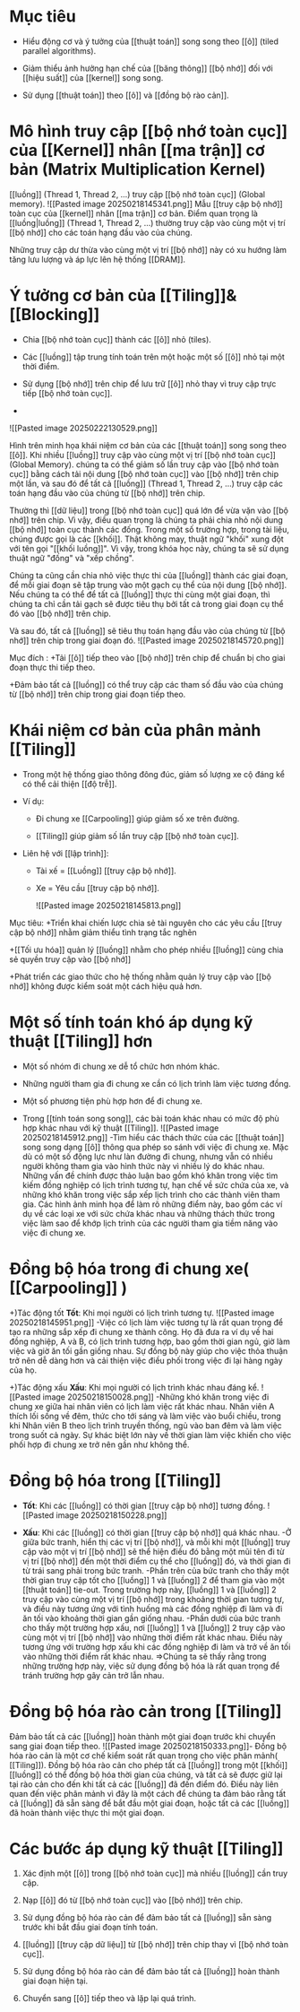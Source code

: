 # Mục tiêu
- Hiểu động cơ và ý tưởng của [[thuật toán]] song song theo [[ô]] (tiled parallel algorithms).
    
- Giảm thiểu ảnh hưởng hạn chế của [[băng thông]] [[bộ nhớ]] đối với [[hiệu suất]] của [[kernel]] song song.
    
- Sử dụng [[thuật toán]] theo [[ô]] và [[đồng bộ rào cản]].

# Mô hình truy cập [[bộ nhớ toàn cục]] của [[Kernel]] nhân [[ma trận]] cơ bản (Matrix Multiplication Kernel)
[[luồng]] (Thread 1, Thread 2, …) truy cập [[bộ nhớ toàn cục]] (Global memory).
![[Pasted image 20250218145341.png]]
 Mẫu [[truy cập bộ nhớ]] toàn cục của [[kernel]] nhân [[ma trận]] cơ bản. Điểm quan trọng là [[luồng|luồng]] (Thread 1, Thread 2, …) thường truy cập vào cùng một vị trí [[bộ nhớ]] cho các toán hạng đầu vào của chúng.

 Những truy cập dư thừa vào cùng một vị trí [[bộ nhớ]] này có xu hướng làm tăng lưu lượng và áp lực lên hệ thống [[DRAM]].

# Ý tưởng cơ bản của [[Tiling]]&[[Blocking]]

- Chia [[bộ nhớ toàn cục]] thành các [[ô]] nhỏ (tiles).
    
- Các [[luồng]] tập trung tính toán trên một hoặc một số [[ô]] nhỏ tại một thời điểm.
    
- Sử dụng [[bộ nhớ]] trên chip để lưu trữ [[ô]] nhỏ thay vì truy cập trực tiếp [[bộ nhớ toàn cục]].
- 
![[Pasted image 20250222130529.png]]

Hình trên minh họa khái niệm cơ bản của các [[thuật toán]] song song theo [[ô]]. Khi nhiều [[luồng]] truy cập vào cùng một vị trí [[bộ nhớ toàn cục]] (Global Memory). chúng ta có thể giảm số lần truy cập vào [[bộ nhớ toàn cục]] bằng cách tải nội dung [[bộ nhớ toàn cục]] vào [[bộ nhớ]] trên chip một lần, và sau đó để tất cả [[luồng]] (Thread 1, Thread 2, …) truy cập các toán hạng đầu vào của chúng từ [[bộ nhớ]] trên chip.

Thường thì [[dữ liệu]] trong [[bộ nhớ toàn cục]] quá lớn để vừa vặn vào [[bộ nhớ]] trên chip. Vì vậy, điều quan trọng là chúng ta phải chia nhỏ nội dung [[bộ nhớ]] toàn cục thành các đống. Trong một số trường hợp, trong tài liệu, chúng được gọi là các [[khối]]. Thật không may, thuật ngữ "khối" xung đột với tên gọi "[[khối luồng]]". Vì vậy, trong khóa học này, chúng ta sẽ sử dụng thuật ngữ "đống" và "xếp chồng".

Chúng ta cũng cần chia nhỏ việc thực thi của  [[luồng]] thành các giai đoạn, để mỗi giai đoạn sẽ tập trung vào một gạch cụ thể của nội dung [[bộ nhớ]]. Nếu chúng ta có thể để tất cả  [[luồng]] thực thi cùng một giai đoạn, thì chúng ta chỉ cần tải gạch sẽ được tiêu thụ bởi tất cả  trong giai đoạn cụ thể đó vào [[bộ nhớ]] trên chip.

Và sau đó, tất cả  [[luồng]] sẽ tiêu thụ toán hạng đầu vào của chúng từ [[bộ nhớ]] trên chip trong giai đoạn đó.
![[Pasted image 20250218145720.png]]

Mục đích :
+Tải [[ô]] tiếp theo vào [[bộ nhớ]] trên chip để chuẩn bị cho giai đoạn thực thi tiếp theo.

+Đảm bảo tất cả  [[luồng]] có thể truy cập các tham số đầu vào của chúng từ [[bộ nhớ]] trên chip trong giai đoạn tiếp theo.
# Khái niệm cơ bản của phân mảnh [[Tiling]]
- Trong một hệ thống giao thông đông đúc, giảm số lượng xe cộ đáng kể có thể cải thiện [[độ trễ]].
    
- Ví dụ:
    
    - Đi chung xe [[Carpooling]] giúp giảm số xe trên đường.
        
    - [[Tiling]] giúp giảm số lần truy cập [[bộ nhớ toàn cục]].
        
- Liên hệ với [[lập trình]]:
    
    - Tài xế = [[Luồng]] [[truy cập bộ nhớ]].
        
    - Xe = Yêu cầu [[truy cập bộ nhớ]]. 
    
         ![[Pasted image 20250218145813.png]]
         
Mục tiêu:
+Triển khai chiến lược chia sẻ tài nguyên cho các yêu cầu [[truy cập bộ nhớ]] nhằm giảm thiểu tình trạng tắc nghẽn

+[[Tối ưu hóa]] quản lý [[luồng]] nhằm cho phép nhiều [[luồng]] cùng chia sẻ quyền truy cập vào [[bộ nhớ]]

+Phát triển các giao thức cho hệ thống nhằm quản lý truy cập vào [[bộ nhớ]] không được kiểm soát một cách hiệu quả hơn.

# Một số tính toán khó áp dụng kỹ thuật [[Tiling]] hơn
 - Một số nhóm đi chung xe dễ tổ chức hơn nhóm khác.
    
- Những người tham gia đi chung xe cần có lịch trình làm việc tương đồng.
    
- Một số phương tiện phù hợp hơn để đi chung xe.
    
- Trong [[tính toán song song]], các bài toán khác nhau có mức độ phù hợp khác nhau với kỹ thuật [[Tiling]].
![[Pasted image 20250218145912.png]]
-Tìm hiểu các thách thức của các [[thuật toán]] song song dạng [[ô]] thông qua phép so sánh với việc đi chung xe. Mặc dù có một số động lực như làn đường đi chung, nhưng vẫn có nhiều người không tham gia vào hình thức này vì nhiều lý do khác nhau. Những vấn đề chính được thảo luận bao gồm khó khăn trong việc tìm kiếm đồng nghiệp có lịch trình tương tự, hạn chế về sức chứa của xe, và những khó khăn trong việc sắp xếp lịch trình cho các thành viên tham gia. Các hình ảnh minh họa để làm rõ những điểm này, bao gồm các ví dụ về các loại xe với sức chứa khác nhau và những thách thức trong việc làm sao để khớp lịch trình của các người tham gia tiềm năng vào việc đi chung xe.
# Đồng bộ hóa trong đi chung xe( [[Carpooling]] )
+)Tác động tốt
**Tốt**: Khi mọi người có lịch trình tương tự.
![[Pasted image 20250218145951.png]]
-Việc có lịch làm việc tương tự là rất quan trọng để tạo ra những sắp xếp đi chung xe thành công. Họ đã đưa ra ví dụ về hai đồng nghiệp, A và B, có lịch trình tương hợp, bao gồm thời gian ngủ, giờ làm việc và giờ ăn tối gần giống nhau. Sự đồng bộ này giúp cho việc thỏa thuận trở nên dễ dàng hơn và cải thiện việc điều phối trong việc đi lại hàng ngày của họ.

+)Tác động xấu
**Xấu**: Khi mọi người có lịch trình khác nhau đáng kể.
![[Pasted image 20250218150028.png]]
-Những khó khăn trong việc đi chung xe giữa hai nhân viên có lịch làm việc rất khác nhau. Nhân viên A thích lối sống về đêm, thức cho tới sáng và làm việc vào buổi chiều, trong khi Nhân viên B theo lịch trình truyền thống, ngủ vào ban đêm và làm việc trong suốt cả ngày. Sự khác biệt lớn này về thời gian làm việc khiến cho việc phối hợp đi chung xe trở nên gần như không thể. 

# Đồng bộ hóa trong [[Tiling]]
- **Tốt**: Khi các [[luồng]] có thời gian [[truy cập bộ nhớ]] tương đồng.
    ![[Pasted image 20250218150228.png]]
    
- **Xấu**: Khi các [[luồng]] có thời gian [[truy cập bộ nhớ]] quá khác nhau.
-Ở giữa bức tranh, hiển thị các vị trí [[bộ nhớ]], và mỗi khi một [[luồng]] truy cập vào một vị trí [[bộ nhớ]] sẽ thể hiện điều đó bằng một mũi tên đi từ vị trí [[bộ nhớ]] đến một thời điểm cụ thể cho [[luồng]] đó, và thời gian đi từ trái sang phải trong bức tranh. 
-Phần trên của bức tranh cho thấy một thời gian truy cập tốt cho [[luồng]] 1 và [[luồng]] 2 để tham gia vào một [[thuật toán]] tie-out. Trong trường hợp này, [[luồng]] 1 và [[luồng]] 2 truy cập vào cùng một vị trí [[bộ nhớ]] trong khoảng thời gian tương tự, và điều này tương ứng với tình huống mà các đồng nghiệp đi làm và đi ăn tối vào khoảng thời gian gần giống nhau.
-Phần dưới của bức tranh cho thấy một trường hợp xấu, nơi [[luồng]] 1 và [[luồng]] 2 truy cập vào cùng một vị trí [[bộ nhớ]] vào những thời điểm rất khác nhau. Điều này tương ứng với trường hợp xấu khi các đồng nghiệp đi làm và trở về ăn tối vào những thời điểm rất khác nhau.
=>Chúng ta sẽ thấy rằng trong những trường hợp này, việc sử dụng đồng bộ hóa là rất quan trọng để tránh trường hợp gây cản trở lẫn nhau.
# Đồng bộ hóa rào cản trong [[Tiling]]
  
 Đảm bảo tất cả các [[luồng]] hoàn thành một giai đoạn trước khi chuyển sang giai đoạn tiếp theo.
![[Pasted image 20250218150333.png]]- Đồng bộ hóa rào cản là một cơ chế kiểm soát rất quan trọng cho việc phân mảnh( [[Tiling]]). Đồng bộ hóa rào cản cho phép tất cả  [[luồng]] trong một [[khối]] [[luồng]] có thể đồng bộ hóa thời gian của chúng, và tất cả sẽ được giữ lại tại rào cản cho đến khi tất cả các [[luồng]] đã đến điểm đó. Điều này liên quan đến việc phân mảnh vì đây là một cách để chúng ta đảm bảo rằng tất cả [[luồng]] đã sẵn sàng để bắt đầu một giai đoạn, hoặc tất cả các [[luồng]] đã hoàn thành việc thực thi một giai đoạn.
# Các bước áp dụng kỹ thuật [[Tiling]]
1. Xác định một [[ô]] trong [[bộ nhớ toàn cục]] mà nhiều [[luồng]] cần truy cập.
    
2. Nạp [[ô]] đó từ [[bộ nhớ toàn cục]] vào [[bộ nhớ]] trên chip.
    
3. Sử dụng đồng bộ hóa rào cản để đảm bảo tất cả  [[luồng]] sẵn sàng trước khi bắt đầu giai đoạn tính toán.
    
4.  [[luồng]] [[truy cập dữ liệu]] từ [[bộ nhớ]] trên chip thay vì [[bộ nhớ toàn cục]].
    
5. Sử dụng đồng bộ hóa rào cản để đảm bảo tất cả  [[luồng]] hoàn thành giai đoạn hiện tại.
    
6. Chuyển sang [[ô]] tiếp theo và lặp lại quá trình.

 

 






